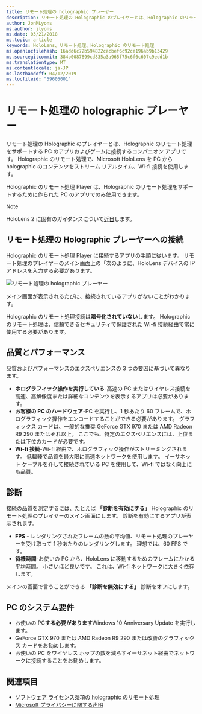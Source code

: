 ```yaml
---
title: リモート処理の holographic プレーヤー
description: リモート処理の Holographic のプレイヤーとは、Holographic のリモート処理をサポートする PC のアプリおよびゲームに接続するコンパニオン アプリです。 Holographic のリモート処理で、Microsoft HoloLens を PC から holographic のコンテンツをストリーム リアルタイム、Wi-fi 接続を使用します。
author: JonMLyons
ms.author: jlyons
ms.date: 03/21/2018
ms.topic: article
keywords: HoloLens、リモート処理、Holographic のリモート処理
ms.openlocfilehash: 16add6c72b594822cacbef6c92ce196ab9b13429
ms.sourcegitcommit: 384b0087899cd835a3a965f75c6f6c607c9edd1b
ms.translationtype: MT
ms.contentlocale: ja-JP
ms.lasthandoff: 04/12/2019
ms.locfileid: "59605001"
---
```

# <a name="holographic-remoting-player"></a>リモート処理の holographic プレーヤー

リモート処理の Holographic のプレイヤーとは、Holographic のリモート処理をサポートする PC のアプリおよびゲームに接続するコンパニオン アプリです。 Holographic のリモート処理で、Microsoft HoloLens を PC から holographic のコンテンツをストリーム リアルタイム、Wi-fi 接続を使用します。

Holographic のリモート処理 Player は、Holographic のリモート処理をサポートするために作られた PC のアプリでのみ使用できます。

> [!NOTE]
> HoloLens 2 に固有のガイダンスについて[近日](index.md#news-and-notes)します。

## <a name="connecting-to-the-holographic-remoting-player"></a>リモート処理の Holographic プレーヤーへの接続

Holographic のリモート処理 Player に接続するアプリの手順に従います。 リモート処理のプレイヤーのメイン画面上の「次のように、HoloLens デバイスの IP アドレスを入力する必要があります。

![リモート処理の holographic プレーヤー](images/holographicremotingplayer.png)

メイン画面が表示されるたびに、接続されているアプリがないことがわかります。

Holographic のリモート処理接続は**暗号化されていない**します。 Holographic のリモート処理は、信頼できるセキュリティで保護された Wi-fi 接続経由で常に使用する必要があります。

## <a name="quality-and-performance"></a>品質とパフォーマンス

品質およびパフォーマンスのエクスペリエンスの 3 つの要因に基づいて異なります。
* **ホログラフィック操作を実行している**-高速の PC またはワイヤレス接続を高速、高解像度または詳細なコンテンツを表示するアプリは必要があります。
* **お客様の PC のハードウェア**-PC を実行し、1 秒あたり 60 フレームで、ホログラフィック操作をエンコードすることができる必要があります。 グラフィックス カードは、一般的な推奨 GeForce GTX 970 または AMD Radeon R9 290 またはそれ以上。 ここでも、特定のエクスペリエンスには、上位または下位のカードが必要です。
* **Wi-fi 接続**-Wi-fi 経由で、ホログラフィック操作がストリーミングされます。 低輻輳で品質を最大限に高速ネットワークを使用します。 イーサネット ケーブルを介して接続されている PC を使用して、Wi-fi ではなく向上にも品質。

## <a name="diagnostics"></a>診断

接続の品質を測定するには、たとえば **「診断を有効にする」** Holographic のリモート処理のプレイヤーのメイン画面にします。 診断を有効にするアプリが表示されます。
* **FPS** - レンダリングされたフレームの数の平均値、リモート処理のプレーヤーを受け取って 1 秒あたりのレンダリングします。 理想では、60 FPS です。
* **待機時間**-お使いの PC から、HoloLens に移動するためのフレームにかかる平均時間。 小さいほど良いです。 これは、Wi-fi ネットワークに大きく依存します。

メインの画面で言うことができる **「診断を無効にする」** 診断をオフにします。

## <a name="pc-system-requirements"></a>PC のシステム要件
* お使いの PC**する必要があります**Windows 10 Anniversary Update を実行します。
* GeForce GTX 970 または AMD Radeon R9 290 または改善のグラフィックス カードをお勧めします。
* お使いの PC をワイヤレス ホップの数を減らすイーサネット経由でネットワークに接続することをお勧めします。

## <a name="see-also"></a>関連項目
* [ソフトウェア ライセンス条項の holographic のリモート処理](microsoft-holographic-remoting-software-license-terms.md)
* [Microsoft プライバシーに関する声明](https://go.microsoft.com/fwlink/?LinkId=521839)

